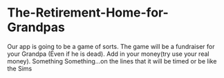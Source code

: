 # The-Retirement-Home-for-Grandpas

Our app is going to be a game of sorts. The game will be a fundraiser for your Grandpa (Even if he is dead). Add in your money(try use your real money). 
Something Something...on the lines that it will be timed or be like the Sims
